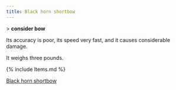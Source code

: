 ```yaml
---
title: Black horn shortbow
---
```


\> **consider bow**

Its accuracy is poor, its speed very fast, and it causes considerable
damage.

It weighs three pounds.

{% include Items.md %}

[Black horn shortbow](Category:_Missile_weapons "wikilink")